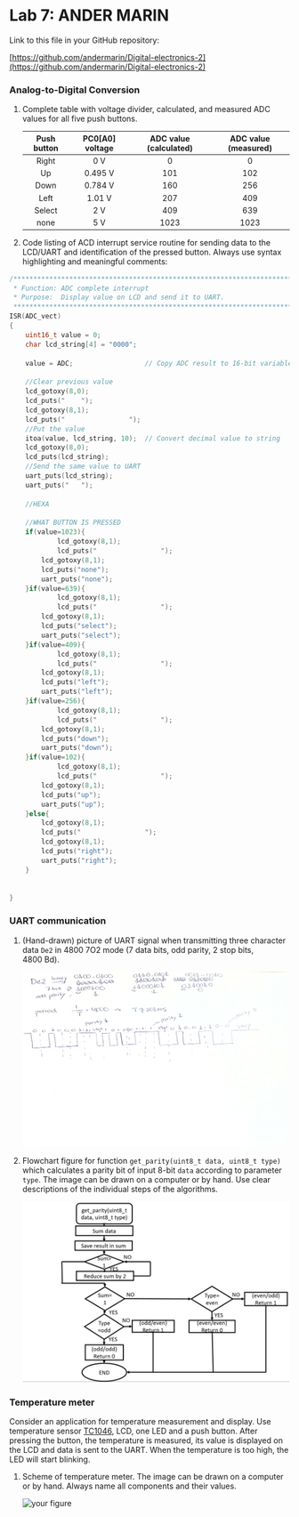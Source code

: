 # Lab 7: ANDER MARIN

Link to this file in your GitHub repository:

[https://github.com/andermarin/Digital-electronics-2](https://github.com/andermarin/Digital-electronics-2)


### Analog-to-Digital Conversion

1. Complete table with voltage divider, calculated, and measured ADC values for all five push buttons.

   | **Push button** | **PC0[A0] voltage** | **ADC value (calculated)** | **ADC value (measured)** |
   | :-: | :-: | :-: | :-: |
   | Right  | 0&nbsp;V | 0   | 0 |
   | Up     | 0.495&nbsp;V | 101 | 102 |
   | Down   |  0.784&nbsp;V     |  160   | 256 |
   | Left   |    1.01&nbsp;V   |   207  | 409 |
   | Select |   2&nbsp;V    |   409  | 639 |
   | none   |   5&nbsp;V    |   1023  | 1023 |

2. Code listing of ACD interrupt service routine for sending data to the LCD/UART and identification of the pressed button. Always use syntax highlighting and meaningful comments:

```c
/**********************************************************************
 * Function: ADC complete interrupt
 * Purpose:  Display value on LCD and send it to UART.
 **********************************************************************/
ISR(ADC_vect)
{
    uint16_t value = 0;
	char lcd_string[4] = "0000";

	value = ADC;                  // Copy ADC result to 16-bit variable
	
	//Clear previous value
	lcd_gotoxy(8,0);
	lcd_puts("    ");
	lcd_gotoxy(8,1);
	lcd_puts("                ");
	//Put the value
	itoa(value, lcd_string, 10);  // Convert decimal value to string
	lcd_gotoxy(8,0);
	lcd_puts(lcd_string);
	//Send the same value to UART
	uart_puts(lcd_string);
	uart_puts("   ");
	
	//HEXA
	
	//WHAT BUTTON IS PRESSED
	if(value=1023){
			lcd_gotoxy(8,1);
			lcd_puts("                ");
		lcd_gotoxy(8,1);
		lcd_puts("none");
		uart_puts("none");
	}if(value=639){
			lcd_gotoxy(8,1);
			lcd_puts("                ");
		lcd_gotoxy(8,1);
		lcd_puts("select");
		uart_puts("select");
	}if(value=409){
			lcd_gotoxy(8,1);
			lcd_puts("                ");
		lcd_gotoxy(8,1);
		lcd_puts("left");
		uart_puts("left");
	}if(value=256){
			lcd_gotoxy(8,1);
			lcd_puts("                ");
		lcd_gotoxy(8,1);
		lcd_puts("down");
		uart_puts("down");
	}if(value=102){
			lcd_gotoxy(8,1);
			lcd_puts("                ");
		lcd_gotoxy(8,1);
		lcd_puts("up");
		uart_puts("up");
	}else{
		lcd_gotoxy(8,1);
		lcd_puts("                ");
		lcd_gotoxy(8,1);
		lcd_puts("right");
		uart_puts("right");
	}


}
```


### UART communication

1. (Hand-drawn) picture of UART signal when transmitting three character data `De2` in 4800 7O2 mode (7 data bits, odd parity, 2 stop bits, 4800&nbsp;Bd).

   ![your figure](https://github.com/andermarin/Digital-electronics-2/blob/main/Labs/07-uart/WhatsApp%20Image%202021-11-09%20at%2010.53.47.jpeg)

2. Flowchart figure for function `get_parity(uint8_t data, uint8_t type)` which calculates a parity bit of input 8-bit `data` according to parameter `type`. The image can be drawn on a computer or by hand. Use clear descriptions of the individual steps of the algorithms.

   ![your figure](https://github.com/andermarin/Digital-electronics-2/blob/main/Labs/07-uart/Captura.JPG)


### Temperature meter

Consider an application for temperature measurement and display. Use temperature sensor [TC1046](http://ww1.microchip.com/downloads/en/DeviceDoc/21496C.pdf), LCD, one LED and a push button. After pressing the button, the temperature is measured, its value is displayed on the LCD and data is sent to the UART. When the temperature is too high, the LED will start blinking.

1. Scheme of temperature meter. The image can be drawn on a computer or by hand. Always name all components and their values.

   ![your figure]()
